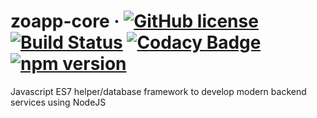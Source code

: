 # zoapp-core &middot; [![GitHub license](https://img.shields.io/badge/license-MIT-blue.svg)](https://github.com/zoapp/core/blob/master/LICENSE) [![Build Status](https://travis-ci.org/Zoapp/core.svg?branch=master)](https://travis-ci.org/Zoapp/core) [![Codacy Badge](https://api.codacy.com/project/badge/Grade/1e1915d5265044cf855ed1c5534205ed)](https://www.codacy.com/app/mikbry/core?utm_source=github.com&amp;utm_medium=referral&amp;utm_content=Zoapp/core&amp;utm_campaign=Badge_Grade) [![npm version](https://badge.fury.io/js/zoapp-core.svg)](https://badge.fury.io/js/zoapp-core)
Javascript ES7 helper/database framework to develop modern backend services using NodeJS
